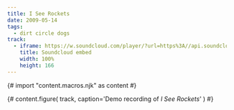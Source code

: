 ```yaml
---
title: I See Rockets
date: 2009-05-14
tags:
  - dirt circle dogs
track:
  - iframe: https://w.soundcloud.com/player/?url=https%3A//api.soundcloud.com/tracks/274098&amp;color=ff6600&amp;auto_play=false&amp;show_artwork=false
    title: Soundcloud embed
    width: 100%
    height: 166
---
```


{# import "content.macros.njk" as content #}

{# content.figure(
  track,
  caption='Demo recording of *I See Rockets*'
) #}
